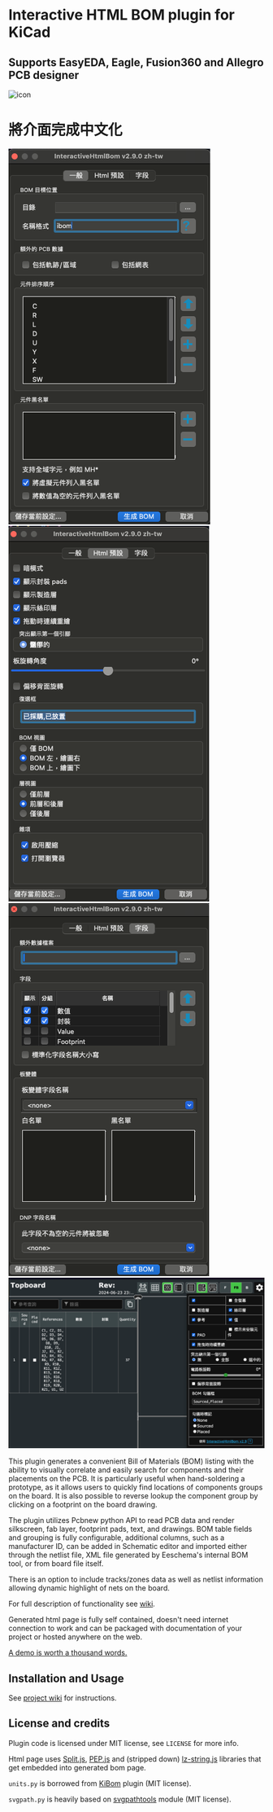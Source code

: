 # Interactive HTML BOM plugin for KiCad
## Supports EasyEDA, Eagle, Fusion360 and Allegro PCB designer

![icon](https://i.imgur.com/js4kDOn.png)

# 將介面完成中文化

![](./pic/1.png)
![](./pic/2.png)
![](./pic/3.png)
![](./pic/4.png)


This plugin generates a convenient Bill of Materials (BOM) listing with the
ability to visually correlate and easily search for components and their placements
on the PCB. It is particularly useful when hand-soldering a prototype, as it allows
users to quickly find locations of components groups on the board. It is also possible
to reverse lookup the component group by clicking on a footprint on the board drawing.

The plugin utilizes Pcbnew python API to read PCB data and render silkscreen, fab layer,
footprint pads, text, and drawings. BOM table fields and grouping is fully configurable,
additional columns, such as a manufacturer ID, can be added in Schematic editor and
imported either through the netlist file, XML file generated by Eeschema's internal
BOM tool, or from board file itself.

There is an option to include tracks/zones data as well as netlist information allowing
dynamic highlight of nets on the board.

For full description of functionality see [wiki](https://github.com/openscopeproject/InteractiveHtmlBom/wiki).

Generated html page is fully self contained, doesn't need internet connection to work
and can be packaged with documentation of your project or hosted anywhere on the web.

[A demo is worth a thousand words.](https://openscopeproject.org/InteractiveHtmlBomDemo/)

## Installation and Usage

See [project wiki](https://github.com/openscopeproject/InteractiveHtmlBom/wiki/Installation) for instructions.

## License and credits

Plugin code is licensed under MIT license, see `LICENSE` for more info.

Html page uses [Split.js](https://github.com/nathancahill/Split.js),
[PEP.js](https://github.com/jquery/PEP) and (stripped down)
[lz-string.js](https://github.com/pieroxy/lz-string) libraries that get embedded into
generated bom page.

`units.py` is borrowed from [KiBom](https://github.com/SchrodingersGat/KiBoM)
plugin (MIT license).

`svgpath.py` is heavily based on
[svgpathtools](https://github.com/mathandy/svgpathtools) module (MIT license).

